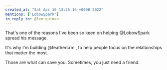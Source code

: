 ```yaml
---
created_at: "Sat Apr 16 13:25:16 +0000 2022"
mentions: ['LobowSpark']
in_reply_to: @leo_guinan
---
```


That's one of the reasons I've been so keen on helping @LobowSpark spread his message.

It's why I'm building @feathercrm , to help people focus on the relationships that matter the most.

Those are what can save you. Sometimes, you just need a friend.